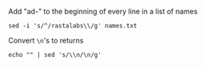Add "ad-" to the beginning of every line in a list of names
```
sed -i 's/^/rastalabs\\/g' names.txt
```
Convert `\n`'s to returns
```
echo "" | sed 's/\\n/\n/g'
```